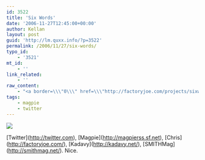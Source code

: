 ```yaml
---
id: 3522
title: 'Six Words'
date: '2006-11-27T12:45:00+00:00'
author: Kellan
layout: post
guid: 'http://lm.quxx.info/?p=3522'
permalink: /2006/11/27/six-words/
typo_id:
    - '3521'
mt_id:
    - ''
link_related:
    - ''
raw_content:
    - "<a border=\\\"0\\\" href=\\\"http://factoryjoe.com/projects/sixwords/\\\"><img src=\\\"/img/sixwords_thumb.jpg\\\"></a>\r\n\r\n[Twitter](http://twitter.com), [Magpie](http://magpierss.sf.net), [Chris](http://factoryjoe.com/), [Kadavy](http://kadavy.net/), [SMITHMag](http://smithmag.net/). Nice."
tags:
    - magpie
    - twitter
---
```


[![](/img/sixwords_thumb.jpg)](http://factoryjoe.com/projects/sixwords/)

\[Twitter\](http://twitter.com), \[Magpie\](http://magpierss.sf.net), \[Chris\](http://factoryjoe.com/), \[Kadavy\](http://kadavy.net/), \[SMITHMag\](http://smithmag.net/). Nice.
